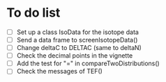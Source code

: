 # To do list

- [ ] Set up a class IsoData for the isotope data
- [ ] Send a data frame to screenIsotopeData()
- [ ] Change deltaC to DELTAC (same to deltaN)
- [ ] Check the decimal points in the vignette
- [ ] Add the test for "=" in compareTwoDistributions()
- [ ] Check the messages of TEF()
